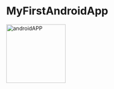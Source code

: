 # MyFirstAndroidApp
<img width="157" alt="androidAPP" src="https://user-images.githubusercontent.com/71487915/157056421-62a0f5c0-2785-4c0c-86c0-f8bed1af50cd.PNG">
